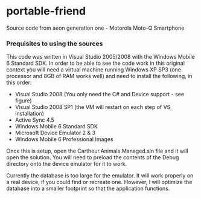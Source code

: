 # portable-friend
Source code from aeon generation one - Motorola Moto-Q Smartphone

### Prequisites to using the sources

This code was written in Visual Studio 2005/2008 with the Windows Mobile 6 Standard SDK. In order to be able to see the code work in this original context you will need a virtual machine running Windows XP SP3 (one processor and 8GB of RAM works well) and need to install the following, in this order:

* Visual Studio 2008 (You only need the C# and Device support - see figure)
* Visual Studio 2008 SP1 (the VM will restart on each step of VS installation)
* Active Sync 4.5
* Windows Mobile 6 Standard SDK
* Microsoft Device Emulator 2 & 3
* Windows Mobile 6 Professional Images

Once this is setup, open the Cartheur.Animals.Managed.sln file and it will open the solution. You will need to preload the contents of the Debug directory onto the device emulator for it to work.

Currently the database is too large for the emulator. It will work properly on a real device, if you could find or recreate one. However, I will optimize the database into a smaller footprint so that the application functions.